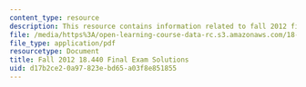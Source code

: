 ```yaml
---
content_type: resource
description: This resource contains information related to fall 2012 final exam solutions.
file: /media/https%3A/open-learning-course-data-rc.s3.amazonaws.com/18-440-probability-and-random-variables-spring-2014/d17b2ce20a97823ebd65a03f8e851855_MIT18_440S14_final2012_sol.pdf
file_type: application/pdf
resourcetype: Document
title: Fall 2012 18.440 Final Exam Solutions
uid: d17b2ce2-0a97-823e-bd65-a03f8e851855
---
```

